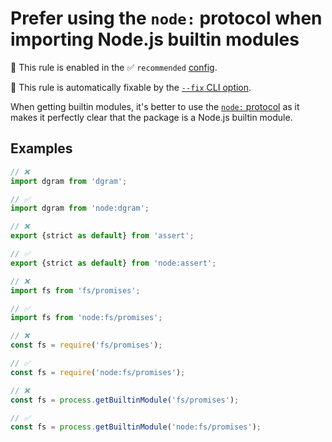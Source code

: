 # Prefer using the `node:` protocol when importing Node.js builtin modules

💼 This rule is enabled in the ✅ `recommended` [config](https://github.com/sindresorhus/eslint-plugin-unicorn#recommended-config).

🔧 This rule is automatically fixable by the [`--fix` CLI option](https://eslint.org/docs/latest/user-guide/command-line-interface#--fix).

<!-- end auto-generated rule header -->
<!-- Do not manually modify this header. Run: `npm run fix:eslint-docs` -->

When getting builtin modules, it's better to use the [`node:` protocol](https://nodejs.org/api/esm.html#node-imports) as it makes it perfectly clear that the package is a Node.js builtin module.

## Examples

```js
// ❌
import dgram from 'dgram';

// ✅
import dgram from 'node:dgram';
```

```js
// ❌
export {strict as default} from 'assert';

// ✅
export {strict as default} from 'node:assert';
```

```js
// ❌
import fs from 'fs/promises';

// ✅
import fs from 'node:fs/promises';
```

```js
// ❌
const fs = require('fs/promises');

// ✅
const fs = require('node:fs/promises');
```

```js
// ❌
const fs = process.getBuiltinModule('fs/promises');

// ✅
const fs = process.getBuiltinModule('node:fs/promises');
```
